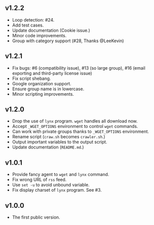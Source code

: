 ## v1.2.2

* Loop detection: #24.
* Add test cases.
* Update documentation (Cookie issue.)
* Minor code improvements.
* Group with category support (#28, Thanks @LeeKevin)

## v1.2.1

* Fix bugs: #6 (compatibility issue),
    #13 (so large group),
    #16 (email exporting and third-party license issue)
* Fix script shebang.
* Google organization support.
* Ensure group name is in lowercase.
* Minor scripting improvements.

## v1.2.0

* Drop the use of `lynx` program. `wget` handles all download now.
* Accept `_WGET_OPTIONS` environment to control `wget` commands.
* Can work with private groups thanks to `_WGET_OPTIONS` environment.
* Rename script (`craw.sh` becomes `crawler.sh`.)
* Output important variables to the output script.
* Update documentation (`README.md`.)

## v1.0.1

* Provide fancy agent to `wget` and `lynx` command.
* Fix wrong URL of `rss` feed.
* Use `set -u` to avoid unbound variable.
* Fix display charset of `lynx` program. See #3.

## v1.0.0

* The first public version.
